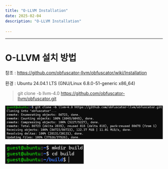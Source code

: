 ```yaml
---
title: "O-LLVM Installation"
date: 2025-02-04
description: "O-LLVM Installation"

---
```

  
---  
# O-LLVM 설치 방법
  
  
참조 : https://github.com/obfuscator-llvm/obfuscator/wiki/Installation  

환경 : Ubuntu 24.04.1 LTS (GNU/Linux 6.8.0-51-generic x86_64)

>git clone -b llvm-4.0 https://github.com/obfuscator-llvm/obfuscator.git  

![capture1](/_posts/o-llvm_install/git_clone.png)  

![capture2](/_posts/o-llvm_install/build.png)  

